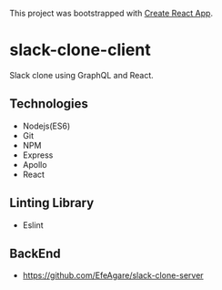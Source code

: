 This project was bootstrapped with [Create React App](https://github.com/facebook/create-react-app).

# slack-clone-client
Slack clone using GraphQL and React. 

## Technologies
  * Nodejs(ES6)
  * Git
  * NPM
  * Express
  * Apollo
  * React

## Linting Library
  * Eslint
  
  
## BackEnd
   * https://github.com/EfeAgare/slack-clone-server
